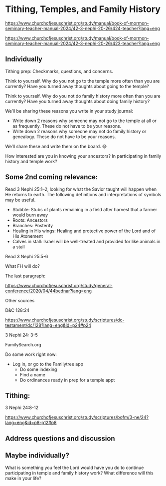 # Tithing, Temples, and Family History

https://www.churchofjesuschrist.org/study/manual/book-of-mormon-seminary-teacher-manual-2024/42-3-nephi-20-26/424-teacher?lang=eng

https://www.churchofjesuschrist.org/study/manual/book-of-mormon-seminary-teacher-manual-2024/42-3-nephi-20-26/423-teacher?lang=eng

## Individually

Tithing prep: Checkmarks, questions, and concerns. 

Think to yourself. Why do you not go to the temple more often than you are currently? Have you turned away thoughts about going to the temple?

Think to yourself. Why do you not do family history more often than you are currently? Have you turned away thoughts about doing family history?

We’ll be sharing these reasons you write in your study journal: 
- Write down 2 reasons why someone may not go to the temple at all or as frequently. These do not have to be your reasons. 
- Write down 2 reasons why someone may not do family history or genealogy. These do not have to be your reasons. 

We’ll share these and write them on the board. :smile:

How interested are you in knowing your ancestors? In participating in family history and temple work?


## Some 2nd coming relevance: 

Read 3 Nephi 25:1–2, looking for what the Savior taught will happen when He returns to earth. The following definitions and interpretations of symbols may be useful.

- Stubble: Stubs of plants remaining in a field after harvest that a farmer would burn away
- Roots: Ancestors
- Branches: Posterity
- Healing in His wings: Healing and protective power of the Lord and of His Atonement
- Calves in stall: Israel will be well-treated and provided for like animals in a stall

Read 3 Nephi 25:5-6

What FH will do?


The last paragraph: 

https://www.churchofjesuschrist.org/study/general-conference/2020/04/44bednar?lang=eng

Other sources

D&C 128:24

https://www.churchofjesuschrist.org/study/scriptures/dc-testament/dc/128?lang=eng&id=p24#p24

3 Nephi 24: 3-5


FamilySearch.org

Do some work right now: 
- Log in, or go to the Familytree app
   - Do some indexing
   - Find a name
   - Do ordinances ready in prep for a temple appt


## Tithing: 

3 Nephi 24:8-12

https://www.churchofjesuschrist.org/study/scriptures/bofm/3-ne/24?lang=eng&id=p8-p12#p8


## Address questions and discussion

## Maybe individually? 

What is something you feel the Lord would have you do to continue participating in temple and family history work? What difference will this make in your life?

